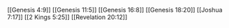 [[Genesis 4:9]]
[[Genesis 11:5]]
[[Genesis 16:8]]
[[Genesis 18:20]]
[[Joshua 7:17]]
[[2 Kings 5:25]]
[[Revelation 20:12]]
